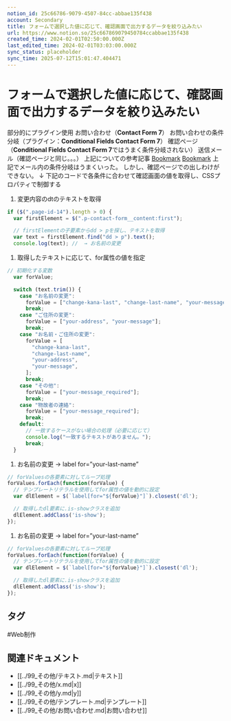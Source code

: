 ```yaml
---
notion_id: 25c66786-9079-4507-84cc-abbae135f438
account: Secondary
title: フォームで選択した値に応じて、確認画面で出力するデータを絞り込みたい
url: https://www.notion.so/25c667869079450784ccabbae135f438
created_time: 2024-02-01T02:50:00.000Z
last_edited_time: 2024-02-01T03:03:00.000Z
sync_status: placeholder
sync_time: 2025-07-12T15:01:47.404471
---
```

# フォームで選択した値に応じて、確認画面で出力するデータを絞り込みたい

部分的にプラグイン使用
お問い合わせ（**Contact Form 7**）
お問い合わせの条件分岐（プラグイン：**Conditional Fields Contact Form 7**）
確認ページ（**Conditional Fields Contact Form 7**ではうまく条件分岐されない）
送信メール（確認ページと同じ。。。）
上記についての参考記事
[Bookmark](https://note.com/linica_engineer/n/n86cbaeb3140f)
[Bookmark](https://webabc.hatenablog.jp/entry/2023/01/10/ContactForm7-CoditionalFields-MultiStepForms-CombinedUse)
上記でメール内の条件分岐はうまくいった。
しかし、確認ページでの出しわけができない。
↓
下記のコードで各条件に合わせて確認画面の値を取得し、CSSプロパティで制御する
1. 変更内容のdtのテキストを取得
  ```javascript
  if ($(".page-id-14").length > 0) {
    var firstElement = $(".p-contact-form__content:first");

    // firstElementの子要素からdd > pを探し、テキストを取得
    var text = firstElement.find("dd > p").text();
    console.log(text); //  → お名前の変更
  
  ```
1. 取得したテキストに応じて、for属性の値を指定
  ```javascript
// 初期化する変数
    var forValue;

    switch (text.trim()) {
      case "お名前の変更":
        forValue = ["change-kana-last", "change-last-name", "your-message"];
        break;
      case "ご住所の変更":
        forValue = ["your-address", "your-message"];
        break;
      case "お名前・ご住所の変更":
        forValue = [
          "change-kana-last",
          "change-last-name",
          "your-address",
          "your-message",
        ];
        break;
      case "その他":
        forValue = ["your-message_required"];
        break;
      case "物故者の連絡":
        forValue = ["your-message_required"];
        break;
      default:
        // 一致するケースがない場合の処理（必要に応じて）
        console.log("一致するテキストがありません。");
        break;
    }
  ```
1. お名前の変更 → label for=”your-last-name”
  ```javascript
// forValuesの各要素に対してループ処理
forValues.forEach(function(forValue) {
    // テンプレートリテラルを使用してfor属性の値を動的に設定
    var dlElement = $(`label[for="${forValue}"]`).closest('dl');

    // 取得したdl要素に.is-showクラスを追加
    dlElement.addClass('is-show');
});
  ```
1. お名前の変更 → label for=”your-last-name”
  ```javascript
// forValuesの各要素に対してループ処理
forValues.forEach(function(forValue) {
    // テンプレートリテラルを使用してfor属性の値を動的に設定
    var dlElement = $(`label[for="${forValue}"]`).closest('dl');

    // 取得したdl要素に.is-showクラスを追加
    dlElement.addClass('is-show');
});
  ```

## タグ

#Web制作 

## 関連ドキュメント

- [[../99_その他/テキスト.md|テキスト]]
- [[../99_その他/x.md|x]]
- [[../99_その他/y.md|y]]
- [[../99_その他/テンプレート.md|テンプレート]]
- [[../99_その他/お問い合わせ.md|お問い合わせ]]
